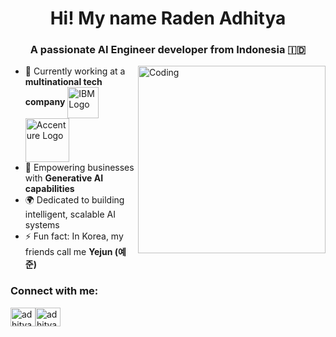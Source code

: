 <h1 align="center">Hi! My name Raden <b>Adhit</b>ya</h1>
<h3 align="center">A passionate AI Engineer developer from Indonesia 🇮🇩
</h3> <img align="right" alt="Coding" width="300" src="https://miro.medium.com/max/1360/1*nWQ_U5NKEfNeGCTfh_2-Mw.gif">


- 🔭 Currently working at a **multinational tech company** <img src="https://upload.wikimedia.org/wikipedia/commons/5/51/IBM_logo.svg" alt="IBM Logo" width="50" style="vertical-align:middle; margin-right:6px;"/> <img src="https://upload.wikimedia.org/wikipedia/commons/5/59/Accenture.svg" alt="Accenture Logo" width="70" style="vertical-align:middle;"/> 
- 🤖 Empowering businesses with **Generative AI capabilities**
- 🌍 Dedicated to building intelligent, scalable AI systems
- ⚡ Fun fact: In Korea, my friends call me **Yejun (예준)**


<h3 align="left">Connect with me:</h3>
<p align="left">
  <a href="https://adhityaraar.github.io/" target="blank"><img align="center" src="https://cdn.jsdelivr.net/gh/twitter/twemoji@14.0.2/assets/svg/1f4ac.svg" alt="adhityaraar.github.io" height="30" width="40" /></a><a href="https://linkedin.com/in/adhityaraar" target="blank"><img align="center" src="https://raw.githubusercontent.com/rahuldkjain/github-profile-readme-generator/master/src/images/icons/Social/linked-in-alt.svg" alt="adhityaraar" height="30" width="40" /></a>
</p>
